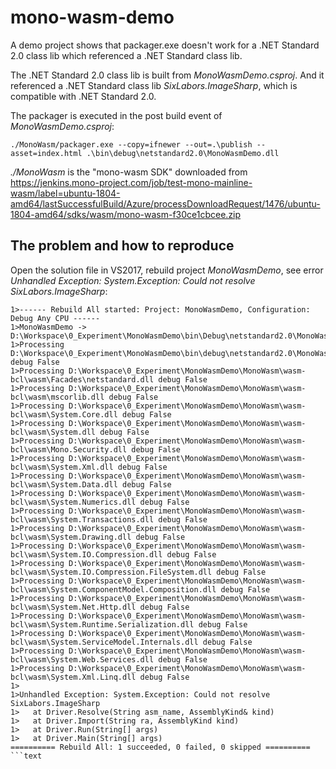 # mono-wasm-demo

A demo project shows that packager.exe doesn't work for a .NET Standard 2.0 class lib which referenced a .NET Standard class lib.

The .NET Standard 2.0 class lib is built from *MonoWasmDemo.csproj*. And it referenced a .NET Standard class lib *SixLabors.ImageSharp*, which is compatible with .NET Standard 2.0.

The packager is executed in the post build event of *MonoWasmDemo.csproj*:

```text
./MonoWasm/packager.exe --copy=ifnewer --out=.\publish --asset=index.html .\bin\debug\netstandard2.0\MonoWasmDemo.dll
```

*./MonoWasm* is the "mono-wasm SDK" downloaded from https://jenkins.mono-project.com/job/test-mono-mainline-wasm/label=ubuntu-1804-amd64/lastSuccessfulBuild/Azure/processDownloadRequest/1476/ubuntu-1804-amd64/sdks/wasm/mono-wasm-f30ce1cbcee.zip

## The problem and how to reproduce

Open the solution file in VS2017, rebuild project *MonoWasmDemo*, see error *Unhandled Exception: System.Exception: Could not resolve SixLabors.ImageSharp*:

```text
1>------ Rebuild All started: Project: MonoWasmDemo, Configuration: Debug Any CPU ------
1>MonoWasmDemo -> D:\Workspace\0_Experiment\MonoWasmDemo\bin\Debug\netstandard2.0\MonoWasmDemo.dll
1>Processing D:\Workspace\0_Experiment\MonoWasmDemo\bin\debug\netstandard2.0\MonoWasmDemo.dll debug False
1>Processing D:\Workspace\0_Experiment\MonoWasmDemo\MonoWasm\wasm-bcl\wasm\Facades\netstandard.dll debug False
1>Processing D:\Workspace\0_Experiment\MonoWasmDemo\MonoWasm\wasm-bcl\wasm\mscorlib.dll debug False
1>Processing D:\Workspace\0_Experiment\MonoWasmDemo\MonoWasm\wasm-bcl\wasm\System.Core.dll debug False
1>Processing D:\Workspace\0_Experiment\MonoWasmDemo\MonoWasm\wasm-bcl\wasm\System.dll debug False
1>Processing D:\Workspace\0_Experiment\MonoWasmDemo\MonoWasm\wasm-bcl\wasm\Mono.Security.dll debug False
1>Processing D:\Workspace\0_Experiment\MonoWasmDemo\MonoWasm\wasm-bcl\wasm\System.Xml.dll debug False
1>Processing D:\Workspace\0_Experiment\MonoWasmDemo\MonoWasm\wasm-bcl\wasm\System.Data.dll debug False
1>Processing D:\Workspace\0_Experiment\MonoWasmDemo\MonoWasm\wasm-bcl\wasm\System.Numerics.dll debug False
1>Processing D:\Workspace\0_Experiment\MonoWasmDemo\MonoWasm\wasm-bcl\wasm\System.Transactions.dll debug False
1>Processing D:\Workspace\0_Experiment\MonoWasmDemo\MonoWasm\wasm-bcl\wasm\System.Drawing.dll debug False
1>Processing D:\Workspace\0_Experiment\MonoWasmDemo\MonoWasm\wasm-bcl\wasm\System.IO.Compression.dll debug False
1>Processing D:\Workspace\0_Experiment\MonoWasmDemo\MonoWasm\wasm-bcl\wasm\System.IO.Compression.FileSystem.dll debug False
1>Processing D:\Workspace\0_Experiment\MonoWasmDemo\MonoWasm\wasm-bcl\wasm\System.ComponentModel.Composition.dll debug False
1>Processing D:\Workspace\0_Experiment\MonoWasmDemo\MonoWasm\wasm-bcl\wasm\System.Net.Http.dll debug False
1>Processing D:\Workspace\0_Experiment\MonoWasmDemo\MonoWasm\wasm-bcl\wasm\System.Runtime.Serialization.dll debug False
1>Processing D:\Workspace\0_Experiment\MonoWasmDemo\MonoWasm\wasm-bcl\wasm\System.ServiceModel.Internals.dll debug False
1>Processing D:\Workspace\0_Experiment\MonoWasmDemo\MonoWasm\wasm-bcl\wasm\System.Web.Services.dll debug False
1>Processing D:\Workspace\0_Experiment\MonoWasmDemo\MonoWasm\wasm-bcl\wasm\System.Xml.Linq.dll debug False
1>
1>Unhandled Exception: System.Exception: Could not resolve SixLabors.ImageSharp
1>   at Driver.Resolve(String asm_name, AssemblyKind& kind)
1>   at Driver.Import(String ra, AssemblyKind kind)
1>   at Driver.Run(String[] args)
1>   at Driver.Main(String[] args)
========== Rebuild All: 1 succeeded, 0 failed, 0 skipped ==========
```text
